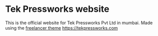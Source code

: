 # Tek Pressworks website

This is the official website for Tek Pressworks Pvt Ltd in mumbai. Made using the <a href="https://github.com/jeromelachaud/freelancer-theme">freelancer theme</a>
https://tekpressworks.com